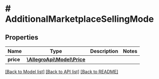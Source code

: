 # # AdditionalMarketplaceSellingMode

## Properties

Name | Type | Description | Notes
------------ | ------------- | ------------- | -------------
**price** | [**\AllegroApi\Model\Price**](Price.md) |  |

[[Back to Model list]](../../README.md#models) [[Back to API list]](../../README.md#endpoints) [[Back to README]](../../README.md)
